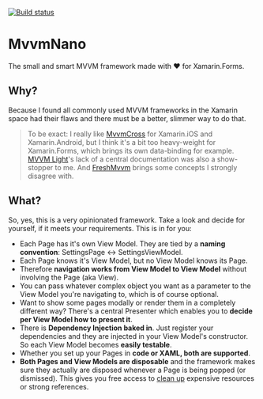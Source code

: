 [![Build status](https://ci.appveyor.com/api/projects/status/7ts0fqo0vp8fb718?svg=true)](https://ci.appveyor.com/project/ThomasBandt/mvvm-nano)

# MvvmNano
The small and smart MVVM framework made with ❤ for Xamarin.Forms.

## Why?

Because I found all commonly used MVVM frameworks in the Xamarin space had their flaws and there must be a better, slimmer way to do that.

> To be exact: I really like [MvvmCross](https://github.com/MvvmCross/MvvmCross) for Xamarin.iOS and Xamarin.Android, but I think it's a bit too heavy-weight for Xamarin.Forms, which brings its own data-binding for example. [MVVM Light](https://mvvmlight.codeplex.com/)'s lack of a central documentation was also a show-stopper to me. And [FreshMvvm](https://github.com/rid00z/FreshMvvm) brings some concepts I strongly disagree with.

## What?

So, yes, this is a very opinionated framework. Take a look and decide for yourself, if it meets your requirements. This is in for you:

- Each Page has it's own View Model. They are tied by a **naming convention**: SettingsPage <-> SettingsViewModel.
- Each Page knows it's View Model, but no View Model knows its Page.
- Therefore **navigation works from View Model to View Model** without involving the Page (aka View).
- You can pass whatever complex object you want as a parameter to the View Model you're navigating to, which is of course optional.
- Want to show some pages modally or render them in a completely different way? There's a central Presenter which enables you to **decide per View Model how to present it**.
- There is **Dependency Injection baked in**. Just register your dependencies and they are injected in your View Model's constructor. So each View Model becomes **easily testable**.
- Whether you set up your Pages in **code or XAML, both are supported**.
- **Both Pages and View Models are disposable** and the framework makes sure they actually are disposed whenever a Page is being popped (or dismissed). This gives you free access to [clean up](https://thomasbandt.com/xamarinios-memory-pitfalls) expensive resources or strong references.

